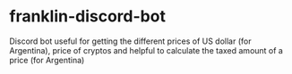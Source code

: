 # franklin-discord-bot
Discord bot useful for getting the different prices of US dollar (for Argentina), price of cryptos and helpful to calculate the taxed amount of a price (for Argentina)
